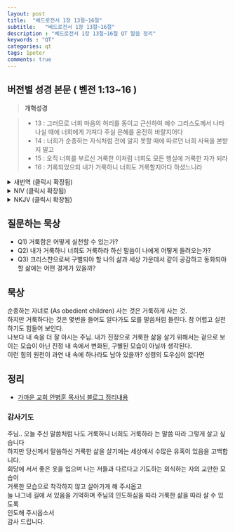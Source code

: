 ```yaml
---
layout: post
title:  "베드로전서 1장 13절~16절"
subtitle:   "베드로전서 1장 13절~16절"
description : "베드로전서 1장 13절~16절 QT 말씀 정리"
keywords : "QT"
categories: qt
tags: 1peter
comments: true
---
```


## 버전별 성경 본문 ( 벧전 1:13~16 )
> **개혁성경**

>* 13 : 그러므로 너희 마음의 허리를 동이고 근신하여 예수 그리스도께서 나타나실 때에 너희에게 가져다 주실 은혜를 온전히 바랄지어다
>* 14 : 너희가 순종하는 자식처럼 전에 알지 못할 때에 따르던 너희 사욕을 본받지 말고
>* 15 : 오직 너희를 부르신 거룩한 이처럼 너희도 모든 행실에 거룩한 자가 되라
>* 16 : 기록되었으되 내가 거룩하니 너희도 거룩할지어다 하셨느니라

<details>
<summary> 새번역 (클릭시 확장됨)</summary>
<div markdown="1">

>* 13 : 그러므로 여러분은 마음을 단단히 먹고 정신을 차려서, 예수 그리스도께서 나타나실 때에 여러분이 받을 은혜를 끝까지 바라고 있으십시오.
>* 14 : 순종하는 자녀로서 여러분은 전에 모르고 좇았던 욕망을 따라 살지 말고,
>* 15 : 여러분을 불러주신 그 거룩하신 분을 따라 모든 행실을 거룩하게 하십시오.
>* 16 : 성경에 기록하기를 "내가 거룩하니 너희도 거룩하여라" 하였습니다.
</div>
</details>

<details>
<summary> NIV (클릭시 확장됨)</summary>
<div markdown="1">

>* 13 : Therefore, with minds that are alert and fully sober, set your hope on the grace to be brought to you when Jesus Christ is revealed at his coming. 
>* 14 : As obedient children, do not conform to the evil desires you had when you lived in ignorance. 
>* 15 : But just as he who called you is holy, so be holy in all you do; 
>* 16 : for it is written: “Be holy, because I am holy.”
</div>
</details>

<details>
<summary> NKJV (클릭시 확장됨)</summary>
<div markdown="1">

>* 13 : Therefore gird up the loins of your mind, be sober, and rest your hope fully upon the grace that is to be brought to you at the revelation of Jesus Christ;
>* 14 : as obedient children, not conforming yourselves to the former lusts, as in your ignorance;
>* 15 : but as He who called you is holy, you also be holy in all your conduct,
>* 16 : because it is written, “Be holy, for I am holy.”

</div>
</details>

## 질문하는 묵상

* Q1) 거룩함은 어떻게 실천할 수 있는가?
* Q2) 내가 거룩하니 너희도 거룩하라 하신 말씀이 나에게 어떻게 들려오는가?
* Q3) 크리스챤으로써 구별되야 할 나의 삶과 세상 가운데서 같이 공감하고 동화되야 할 삶에는 어떤 경계가 있을까?

## 묵상

순종하는 자녀로 (As obedient children) 사는 것은 거룩하게 사는 것.  
하지만 거룩하다는 것은 몇번을 들어도 알다가도 모를 말씀처럼 들린다. 참 어렵고 실천하기도 힘들어 보인다.  
나보다 내 속을 더 잘 아시는 주님. 내가 진정으로 거룩한 삶을 살기 위해서는 
겉으로 보이는 모습이 아닌 진정 내 속에서 변화된, 구별된 모습이 아닐까 생각된다.   
이런 힘의 원천이 과연 내 속에 하나라도 남아 있을까?  성령의 도우심이 없다면   

## 정리
* [가까운 교회 안병훈 목사님 블로그 정리내용](https://blog.naver.com/tolerance2018/)

### 감사기도

주님.. 
오늘 주신 말씀처럼 나도 거룩하니 너희도 거룩하라 는 말씀 따라 그렇게 살고 싶습니다   
하지만 당신께서 말씀하신 거룩한 삶을 살기에는 세상에서 수많은 유혹이 있음을 고백합니다.  
회당에 서서 좋은 옷을 입으며 나는 저들과 다르다고 기도하는 외식하는 자의 교만한 모습이  
거룩한 모습으로 착각하지 않고 살아가게 해 주시옵고  
늘 나그네 길에 서 있음을 기억하며 주님의 인도하심을 따라 거룩한 삶을 따라 살 수 있도록  
인도해 주시옵소서  
감사 드립니다.     




